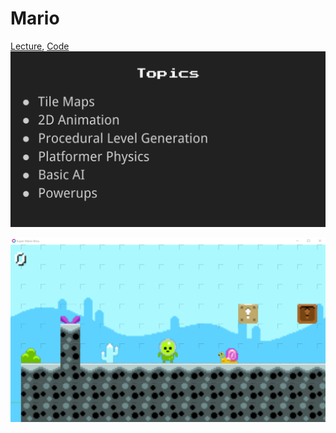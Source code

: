 # Mario

[Lecture](https://learning.edx.org/course/course-v1:HarvardX+CS50G+Games/block-v1:HarvardX+CS50G+Games+type@sequential+block@adb271e8920b4280909bb6a75be114cd/block-v1:HarvardX+CS50G+Games+type@vertical+block@995fe192231240639e67a8bacb8d93eb),
[Code](https://github.com/games50/mario)
![topics](./topics.png)

![preview](./preview.png)
